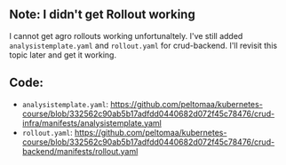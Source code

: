 ## Note: I didn't get Rollout working

I cannot get agro rollouts working unfortunaltely.
I've still added `analysistemplate.yaml` and `rollout.yaml` for crud-backend. I'll revisit this topic later and get it working.

## Code:

- `analysistemplate.yaml`: https://github.com/peltomaa/kubernetes-course/blob/332562c90ab5b17adfdd0440682d072f45c78476/crud-infra/manifests/analysistemplate.yaml
- `rollout.yaml`: https://github.com/peltomaa/kubernetes-course/blob/332562c90ab5b17adfdd0440682d072f45c78476/crud-backend/manifests/rollout.yaml
